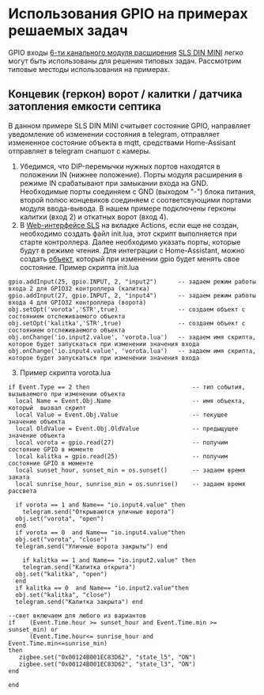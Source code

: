 # Использования GPIO на примерах решаемых задач
GPIO входы [6-ти канального модуля расширения](devices/din_mini_io_rus.md) [SLS DIN MINI](devices/din_mini_base_rus.md) легко могут быть использованы для решения типовых задач. Рассмотрим типовые местоды использования на примерах.

## Концевик (геркон) ворот / калитки  / датчика затопления емкости септика

В данном примере SLS DIN MINI считывет состояние GPIO, направляет уведомление об изменении состояния в telegram, отправляет измененное состояние объекта в mqtt, средствами Home-Assisant отправляет в telegram снапшот с камеры.

1. Убедимся, что DIP-перемычки нужных портов находятся в положении IN (нижнее положение). Порты модуля расширения в режиме IN cрабатывают при замыкании входа на GND. Необходимые порты соединяем с GND (выходом "-") блока питания, второй полюс концевиков соединяем с соответсвующими портами модуля ввода-вывода. В нашем примере подключены герконы калитки (вход 2) и откатных ворот (вход 4).  
2. В [Web-интерфейсе SLS](/web_rus.md) на вкладке Actions, если еще не создан, необходимо создать файл init.lua, этот скрипт выполняется при старте контроллера. Далее необходимо указать порты, которые будут  в режиме чтения. Для интеграции с Home-Assistant, можно создать [объект](/object_rus.md), который при изменении gpio будет менять свое состояние. 
Пример скрипта init.lua
```
gpio.addInput(25, gpio.INPUT, 2, "input2")      -- задаем режим работы входа 2 для GPIO32 контроллера (калитка)
gpio.addInput(27, gpio.INPUT, 2, "input4")      -- задаем режим работы входа 4 для GPIO32 контроллера (ворота)
obj.setOpt('vorota','STR',true)                 -- создаем объект с состоянием отслеживаемого объекта
obj.setOpt('kalitka','STR',true)                -- создаем объект с состоянием отслеживаемого объекта 
obj.onChange('io.input2.value', 'vorota.lua')   -- задаем имя скрипта, которое будет запускаться при изменении значения входа
obj.onChange('io.input4.value', 'vorota.lua')   -- задаем имя скрипта, которое будет запускаться при изменении значения входа
```

3. Пример скрипта vorota.lua
```
if Event.Type == 2 then                             -- тип события, вызываемого при изменении объекта
  local Name = Event.Obj.Name                       -- имя объекта, который  вызвал скрипт
  local Value = Event.Obj.Value                     -- текущее значение объекта
  local OldValue = Event.Obj.OldValue               -- предыщущее значение объекта
  local vorota = gpio.read(27)                      -- получим состояние GPIO в моменте
  local kalitka = gpio.read(25)                     -- получим состояние GPIO в моменте
  local sunset_hour, sunset_min = os.sunset()       -- задаем время заката
  local sunrise_hour, sunrise_min = os.sunrise()    -- задаем время рассвета

  if vorota == 1 and Name== "io.input4.value" then  
    telegram.send("Открываются уличные ворота") 
  obj.set("vorota", "open") 
  end
  if vorota == 0  and Name== "io.input4.value"then  
  obj.set("vorota", "close") 
  telegram.send("Уличные ворота закрыты") end
  
    if kalitka == 1 and Name== "io.input2.value" then  
    telegram.send("Калитка открыта") 
  obj.set("kalitka", "open") 
  end
  if kalitka == 0  and Name== "io.input2.value"then  
  obj.set("kalitka", "close") 
  telegram.send("Калитка закрыта") end

--свет включаем для любого из вариантов 
if    (Event.Time.hour >= sunset_hour and Event.Time.min >= sunset_min) or 
      (Event.Time.hour<= sunrise_hour and   Event.Time.min<=sunrise_min)
then
   zigbee.set("0x00124B001EC83D62", "state_l5", "ON")
   zigbee.set("0x00124B001EC83D62", "state_l3", "ON")
end
  
end
```



